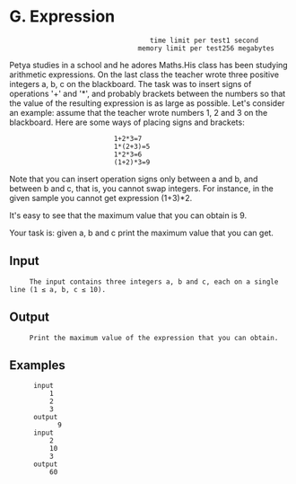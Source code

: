 # G. Expression
                                       time limit per test1 second
                                    memory limit per test256 megabytes

Petya studies in a school and he adores Maths.His class has been studying arithmetic expressions.
On the last class the teacher wrote three positive integers a, b, c on the blackboard. 
The task was to insert signs of operations '+' and '*', and 
probably brackets between the numbers so that the value of the resulting expression is as large as possible. 
Let's consider an example: assume that the teacher wrote numbers 1, 2 and 3 on the blackboard. 
Here are some ways of placing signs and brackets:

                              1+2*3=7
                              1*(2+3)=5
                              1*2*3=6
                              (1+2)*3=9
Note that you can insert operation signs only between a and b, and between b and c, that is, 
you cannot swap integers. For instance, in the given sample you cannot get expression (1+3)*2.

It's easy to see that the maximum value that you can obtain is 9.

Your task is: given a, b and c print the maximum value that you can get.

## Input
         The input contains three integers a, b and c, each on a single line (1 ≤ a, b, c ≤ 10).

## Output
         Print the maximum value of the expression that you can obtain.

## Examples
          input
              1
              2
              3
          output
                9
          input
              2
              10
              3
          output
              60
